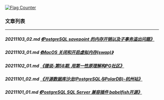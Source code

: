<a rel="nofollow" href="http://info.flagcounter.com/h9V1"  ><img src="http://s03.flagcounter.com/count/h9V1/bg_FFFFFF/txt_000000/border_CCCCCC/columns_2/maxflags_12/viewers_0/labels_0/pageviews_0/flags_0/"  alt="Flag Counter"  border="0"  ></a>  
  
### 文章列表  
----  
##### 20211103_02.md   [《PostgreSQL savepoint 的内存开销以及子事务溢出问题》](20211103_02.md)  
##### 20211103_01.md   [《MacOS 关闭和开启虚拟内存(swap)》](20211103_01.md)  
##### 20211102_01.md   [《德说-第58期, 用第一性原理解构PG社区》](20211102_01.md)  
##### 20211101_02.md   [《开源数据库沙龙(PostgreSQL与PolarDB)-杭州站》](20211101_02.md)  
##### 20211101_01.md   [《PostgreSQL SQL Server 兼容插件 babelfish开源》](20211101_01.md)  
